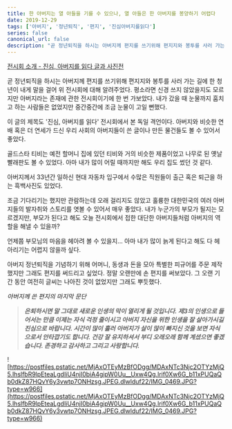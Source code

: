 ```yaml
---
title: 한 아버지는 열 아들을 기를 수 있으나, 열 아들은 한 아버지를 봉양하기 어렵다
date: 2019-12-29
tags: ['아버지', '정년퇴직', '편지', '진심아버지를읽다']
series: false
canonical_url: false
description: "곧 정년퇴직을 하시는 아버지께 편지를 쓰기위해 편지지와 봉투를 사러 가는 길에 한 청년이 내게 말을 걸어 위 전시회에 대해 알려주었다. 평소라면 신경 쓰지 않았을지도 모르지만 아버지라는 존재에 관한 전시회이기에 한 번 가보았다. 내가 갔을 때 눈물까지 훔치고 하는 사람들은 없었지만 중간중간에 조금 눈물이 고일 뻔했다."
---
```


[전시회 소개 - 진심, 아버지를 읽다 글과 사진전](https://thankfather.org/introduction)

곧 정년퇴직을 하시는 아버지께 편지를 쓰기위해 편지지와 봉투를 사러 가는 길에 한 청년이 내게 말을 걸어 위 전시회에 대해 알려주었다. 평소라면 신경 쓰지 않았을지도 모르지만 아버지라는 존재에 관한 전시회이기에 한 번 가보았다. 내가 갔을 때 눈물까지 훔치고 하는 사람들은 없었지만 중간중간에 조금 눈물이 고일 뻔했다.

이 글의 제목도 '진심, 아버지를 읽다' 전시회에서 본 독일 격언이다. 아버지와 비슷한 연배 혹은 더 연세가 드신 우리 사회의 아버지들이 쓴 글이나 만든 물건들도 볼 수 있어서 좋았다.

골드스타 티비는 예전 할머니 집에 있던 티비와 거의 비슷한 제품이었고 나무로 된 옛날 빨래판도 볼 수 있었다. 아마 내가 많이 어릴 때까지만 해도 우리 집도 썼던 것 같다.

아버지께서 33년간 일하신 현대 자동차 입구에서 수많은 직원들이 출근 혹은 퇴근을 하는 흑백사진도 있었다.

조금 기다리기는 했지만 관람하는데 오래 걸리지도 않았고 훌륭한 대한민국의 여러 아버지들의 발자취와 스토리를 엿볼 수 있어서 매우 좋았다. 내가 누군가의 부모가 될지는 모르겠지만, 부모가 된다고 해도 오늘 전시회에서 접한 대단한 아버지들처럼 아버지의 역할을 해낼 수 있을까?

언제쯤 부모님의 마음을 헤아려 볼 수 있을지... 아마 내가 많이 늙게 된다고 해도 다 헤아리기는 어렵지 않을까 싶다.

아버지 정년퇴직을 기념하기 위해 어머니, 동생과 돈을 모아 특별한 피규어를 주문 제작했지만 그래도 편지를 써드리고 싶었다. 정말 오랜만에 손 편지를 써보았다. 그 오랜 기간 동안 여전히 글씨는 나아진 것이 없었지만 그래도 뿌듯했다.

*아버지께 쓴 편지의 마지막 문단*

> ***은퇴하시면 말 그대로 새로운 인생의 막이 열리게 될 것입니다. 제3의 인생으로 들어서는 만큼 이제는 자식 걱정 줄이시고 아버지 자신을 위한 인생을 잘 살아가시길 진심으로 바랍니다. 시간이 많이 흘러 아버지가 살이 많이 빠지신 것을 보면 자식으로서 안타깝기도 합니다. 건강 잘 유지하셔서 부디 오래오래 함께 계셨으면 좋겠습니다. 존경하고 감사하고 그리고 사랑합니다.***

![https://postfiles.pstatic.net/MjAxOTEyMzBfODgg/MDAxNTc3Njc2OTYzMjQ5.lhslfbR9lpEteaLgdIiU4njI0biA4gipW0Uu__Uxw4Qg.lrif0Xw6G_b11xPUQaQb0dkZ87HQvY6y3vwtp7ONHzsg.JPEG.dlwlduf22/IMG_0469.JPG?type=w966](https://postfiles.pstatic.net/MjAxOTEyMzBfODgg/MDAxNTc3Njc2OTYzMjQ5.lhslfbR9lpEteaLgdIiU4njI0biA4gipW0Uu__Uxw4Qg.lrif0Xw6G_b11xPUQaQb0dkZ87HQvY6y3vwtp7ONHzsg.JPEG.dlwlduf22/IMG_0469.JPG?type=w966)
